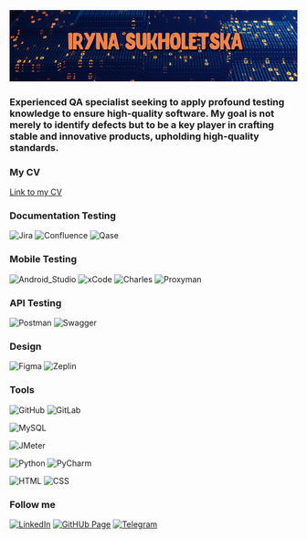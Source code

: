 ![Header](https://github.com/Irina-Suholeckaya/irynasukholetska/blob/main/assets/image%20(1).png)

### Experienced QA specialist seeking to apply profound testing knowledge to ensure high-quality software. My goal is not merely to identify defects but to be a key player in crafting stable and innovative products, upholding high-quality standards.

### My CV

[Link to my CV](https://drive.google.com/file/d/1iTyghKkgs4Wt357UK1BT2wxhK7pVZ9fS/view?usp=sharing)

### Documentation Testing

![Jira](https://img.shields.io/badge/Jira-ffffff?style-for-the-badge&logo=jira&logoColor=%230052CC)
![Confluence](https://img.shields.io/badge/Confluence-white?style-for-the-badge&logo=Confluence&logoColor=%23172B4D) 
![Qase](https://img.shields.io/badge/Qase-%234F46DC?style-for-the-badge&logo=Qase&logoColor=white)

### Mobile Testing

![Android_Studio](https://img.shields.io/badge/Android_Studio-white?style-for-the-badge&logo=Android%20Studio&logoColor=%233DDC84) ![xCode](https://img.shields.io/badge/xCode-white?style-for-the-badge&logo=xCode&logoColor=%23147EFB&color=white) ![Charles](https://img.shields.io/badge/Charles-%2348aec1?style-for-the-badge&logo=Charles&logoColor=%23F3F5F5) ![Proxyman](https://img.shields.io/badge/Proxyman-%232a89e6?style-for-the-badge&logo=Proxyman&logoColor=white)

### API Testing

![Postman](https://img.shields.io/badge/Postman-%23FF6C37?style-for-the-badge&logo=Postman&logoColor=white) ![Swagger](https://img.shields.io/badge/Swagger-%2385EA2D?style-for-the-badge&logo=Swagger&logoColor=%23163445)


### Design

![Figma](https://img.shields.io/badge/Figma-%232a2f32?style-for-the-badge&logo=Figma)
![Zeplin](https://img.shields.io/badge/Zeplin-%23ea8539?style-for-the-badge&logo=Zeplin&logoColor=%23f7f7f7)


### Tools

![GitHub](https://img.shields.io/badge/GitHub-%23f7f7f7?style-for-the-badge&logo=GitHub&logoColor=%23181717)
![GitLab](https://img.shields.io/badge/GitLab-%23f7f7f7?style-for-the-badge&logo=GitLab&logoColor=%23FC6D26)

![MySQL](https://img.shields.io/badge/MySQL-%23f7f7f7?style-for-the-badge&logo=MySQL&logoColor=%23245278)

![JMeter](https://img.shields.io/badge/JMeter-%23f7f7f7?style-for-the-badge&logo=Apache%20JMeter&logoColor=%23D22128)

![Python](https://img.shields.io/badge/Python-%23f7f7f7?style-for-the-badge&logo=Python&logoColor=%233776AB)
![PyCharm](https://img.shields.io/badge/PyCharm-%235fd088?style-for-the-badge&logo=PyCharm&logoColor=%23000000)

![HTML](https://img.shields.io/badge/HTML-%23eaeaea?style-for-the-badge&logo=HTML5&logoColor=%23E34F26) 
![CSS](https://img.shields.io/badge/CSS-%23eaeaea?style-for-the-badge&logo=CSS3&logoColor=%231572B6)


### Follow me

[![LinkedIn](https://img.shields.io/badge/LinkedIn-%23f7f7f7?style-for-the-badge&logo=LinkedIn&logoColor=%230A66C2&link=www.linkedin.com%2Fin%2Firyna-sukholetska)](https://www.linkedin.com/in/iryna-sukholetska/)
[![GitHUb Page](https://img.shields.io/badge/GitHub%20Page-%23427ead?style-for-the-badge&logo=GitHub%20Pages&logoColor=white&link=https%3A%2F%2Fgithub.com%2FIrina-Suholeckaya%2Firynasukholetska)](https://github.com/Irina-Suholeckaya/irynasukholetska)
[![Telegram](https://img.shields.io/badge/Telegram-%23f7f7f7?style-for-the-badge&logo=Telegram&logoColor=%2326A5E4)](https://t.me/iryna_sukholetska)





